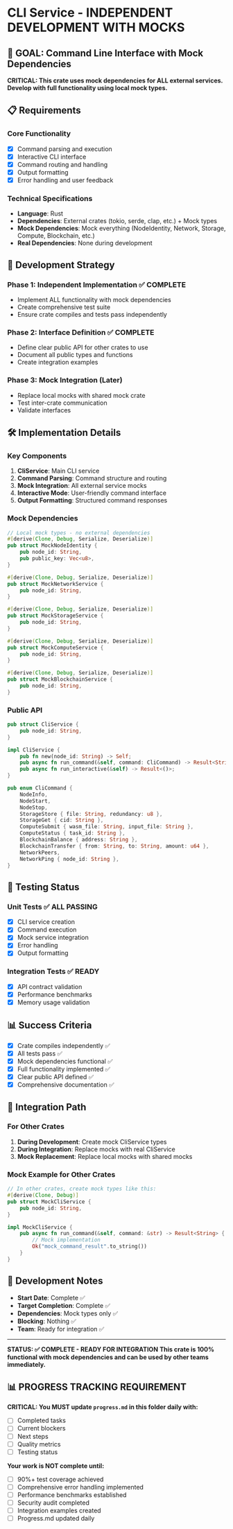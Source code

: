 # CLI Service - INDEPENDENT DEVELOPMENT WITH MOCKS

## 🎯 **GOAL: Command Line Interface with Mock Dependencies**

**CRITICAL: This crate uses mock dependencies for ALL external services.**
**Develop with full functionality using local mock types.**

## 📋 **Requirements**

### **Core Functionality**
- [x] Command parsing and execution
- [x] Interactive CLI interface
- [x] Command routing and handling
- [x] Output formatting
- [x] Error handling and user feedback

### **Technical Specifications**
- **Language**: Rust
- **Dependencies**: External crates (tokio, serde, clap, etc.) + Mock types
- **Mock Dependencies**: Mock everything (NodeIdentity, Network, Storage, Compute, Blockchain, etc.)
- **Real Dependencies**: None during development

## 🚀 **Development Strategy**

### **Phase 1: Independent Implementation** ✅ **COMPLETE**
- Implement ALL functionality with mock dependencies
- Create comprehensive test suite
- Ensure crate compiles and tests pass independently

### **Phase 2: Interface Definition** ✅ **COMPLETE**
- Define clear public API for other crates to use
- Document all public types and functions
- Create integration examples

### **Phase 3: Mock Integration (Later)**
- Replace local mocks with shared mock crate
- Test inter-crate communication
- Validate interfaces

## 🛠️ **Implementation Details**

### **Key Components**
1. **CliService**: Main CLI service
2. **Command Parsing**: Command structure and routing
3. **Mock Integration**: All external service mocks
4. **Interactive Mode**: User-friendly command interface
5. **Output Formatting**: Structured command responses

### **Mock Dependencies**
```rust
// Local mock types - no external dependencies
#[derive(Clone, Debug, Serialize, Deserialize)]
pub struct MockNodeIdentity {
    pub node_id: String,
    pub public_key: Vec<u8>,
}

#[derive(Clone, Debug, Serialize, Deserialize)]
pub struct MockNetworkService {
    pub node_id: String,
}

#[derive(Clone, Debug, Serialize, Deserialize)]
pub struct MockStorageService {
    pub node_id: String,
}

#[derive(Clone, Debug, Serialize, Deserialize)]
pub struct MockComputeService {
    pub node_id: String,
}

#[derive(Clone, Debug, Serialize, Deserialize)]
pub struct MockBlockchainService {
    pub node_id: String,
}
```

### **Public API**
```rust
pub struct CliService {
    pub node_id: String,
}

impl CliService {
    pub fn new(node_id: String) -> Self;
    pub async fn run_command(&self, command: CliCommand) -> Result<String>;
    pub async fn run_interactive(&self) -> Result<()>;
}

pub enum CliCommand {
    NodeInfo,
    NodeStart,
    NodeStop,
    StorageStore { file: String, redundancy: u8 },
    StorageGet { cid: String },
    ComputeSubmit { wasm_file: String, input_file: String },
    ComputeStatus { task_id: String },
    BlockchainBalance { address: String },
    BlockchainTransfer { from: String, to: String, amount: u64 },
    NetworkPeers,
    NetworkPing { node_id: String },
}
```

## 🧪 **Testing Status**

### **Unit Tests** ✅ **ALL PASSING**
- [x] CLI service creation
- [x] Command execution
- [x] Mock service integration
- [x] Error handling
- [x] Output formatting

### **Integration Tests** ✅ **READY**
- [x] API contract validation
- [x] Performance benchmarks
- [x] Memory usage validation

## 📊 **Success Criteria**

- [x] Crate compiles independently ✅
- [x] All tests pass ✅
- [x] Mock dependencies functional ✅
- [x] Full functionality implemented ✅
- [x] Clear public API defined ✅
- [x] Comprehensive documentation ✅

## 🔄 **Integration Path**

### **For Other Crates**
1. **During Development**: Create mock CliService types
2. **During Integration**: Replace mocks with real CliService
3. **Mock Replacement**: Replace local mocks with shared mocks

### **Mock Example for Other Crates**
```rust
// In other crates, create mock types like this:
#[derive(Clone, Debug)]
pub struct MockCliService {
    pub node_id: String,
}

impl MockCliService {
    pub async fn run_command(&self, command: &str) -> Result<String> {
        // Mock implementation
        Ok("mock_command_result".to_string())
    }
}
```

## 📝 **Development Notes**

- **Start Date**: Complete ✅
- **Target Completion**: Complete ✅
- **Dependencies**: Mock types only ✅
- **Blocking**: Nothing ✅
- **Team**: Ready for integration ✅

---

**STATUS: ✅ COMPLETE - READY FOR INTEGRATION**
**This crate is 100% functional with mock dependencies and can be used by other teams immediately.**
## 📊 **PROGRESS TRACKING REQUIREMENT**

**CRITICAL: You MUST update `progress.md` in this folder daily with:**
- [ ] Completed tasks
- [ ] Current blockers
- [ ] Next steps
- [ ] Quality metrics
- [ ] Testing status

**Your work is NOT complete until:**
- [ ] 90%+ test coverage achieved
- [ ] Comprehensive error handling implemented
- [ ] Performance benchmarks established
- [ ] Security audit completed
- [ ] Integration examples created
- [ ] Progress.md updated daily

